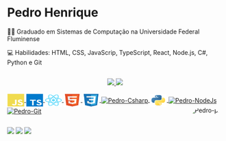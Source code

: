 # Pedro Henrique
<div>
<p>👨‍🎓 Graduado em Sistemas de Computação na Universidade Federal Fluminense </p>
<p>💻 Habilidades: HTML, CSS, JavaScrip, TypeScript, React, Node.js, C#, Python e Git </p>
</div>

##

<div align="center">
  <a href="https://github.com/pedrob14">
  
  <img height="180em" src="https://github-readme-stats.vercel.app/api?username=pedrob14&show_icons=true&theme=tokyonight&include_all_commits=true&count_private=true"/>
  <img height="180em" src="https://github-readme-stats.vercel.app/api/top-langs/?username=pedrob14&layout=compact&langs_count=7&theme=tokyonight"/>
</div>

<div style="display: inline_block"><br>
  <img align="center" alt="Pedro-Js" height="30" width="40" src="https://raw.githubusercontent.com/devicons/devicon/master/icons/javascript/javascript-plain.svg">
  <img align="center" alt="Pedro-Ts" height="30" width="40" src="https://raw.githubusercontent.com/devicons/devicon/master/icons/typescript/typescript-plain.svg">
  <img align="center" alt="Pedro-React" height="30" width="40" src="https://raw.githubusercontent.com/devicons/devicon/master/icons/react/react-original.svg">
  <img align="center" alt="Pedro-HTML" height="30" width="40" src="https://raw.githubusercontent.com/devicons/devicon/master/icons/html5/html5-original.svg">
  <img align="center" alt="Pedro-CSS" height="30" width="40" src="https://raw.githubusercontent.com/devicons/devicon/master/icons/css3/css3-original.svg">
  <img align="center" alt="Pedro-Csharp" height="30" width="40" src="https://cdn.jsdelivr.net/gh/devicons/devicon/icons/csharp/csharp-original.svg">
  <img align="center" alt="Pedro-Python" height="30" width="40" src="https://raw.githubusercontent.com/devicons/devicon/master/icons/python/python-original.svg">
  <img align="center" alt="Pedro-NodeJs" height="30" width="40" src="https://cdn.jsdelivr.net/gh/devicons/devicon/icons/nodejs/nodejs-original.svg">
   <img align="center" alt="Pedro-Git" height="30" width="40" src="https://cdn.jsdelivr.net/gh/devicons/devicon/icons/git/git-original.svg">
  
  <img align="right" alt="Pedro-pic" height="150" style="border-radius:50px;" src="https://anatomia-papel-e-caneta.com/wp-content/uploads/2019/06/programador.gif">
</div>
  
  ##
  
<div>
  <a href="https://www.linkedin.com/in/pedro-henrique-49089311b/" target="_blank"><img src="https://img.shields.io/badge/-LinkedIn-%230077B5?style=for-the-badge&logo=linkedin&logoColor=white" target="_blank"></a>
  <a href = "mailto:pedrob14farias@gmail.com"><img src="https://img.shields.io/badge/-Gmail-%23333?style=for-the-badge&logo=gmail&logoColor=white" target="_blank"></a>
  <a href="https://instagram.com/pedrob14" target="_blank"><img src="https://img.shields.io/badge/-Instagram-%23E4405F?style=for-the-badge&logo=instagram&logoColor=white" target="_blank"></a>
  
 

 
</div>

<!--
- 🔭 I’m currently working on ...
- 🌱 I’m currently learning ...
- 👯 I’m looking to collaborate on ...
- 🤔 I’m looking for help with ...
- 💬 Ask me about ...
- 📫 How to reach me: ...
- 😄 Pronouns: ...
- ⚡ Fun fact: ...
👨‍🎓
-->
